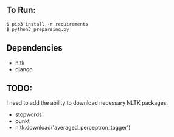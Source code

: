 
## To Run:
```
$ pip3 install -r requirements
$ python3 preparsing.py
```

## Dependencies
* nltk
* django

## TODO:
I need to add the ability to download necessary NLTK packages.
* stopwords
* punkt
* nltk.download('averaged_perceptron_tagger')